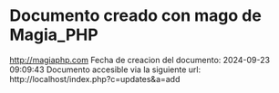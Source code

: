 # Documento creado con mago de Magia_PHP 
http://magiaphp.com 
Fecha de creacion del documento: 2024-09-23 09:09:43 
Documento accesible via la siguiente url:  
http://localhost/index.php?c=updates&a=add 

